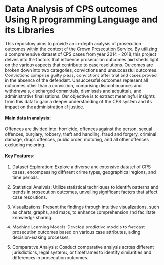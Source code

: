 # Data Analysis of CPS outcomes Using R programming Language and its Libraries

This repository aims to provide an in-depth analysis of prosecution outcomes within the context of the Crown Prosecution Service.
By utilizing a comprehensive dataset of CPS cases from year 2014 - 2018, this project delves into the factors that influence prosecution outcomes and sheds light on the various aspects that contribute to case resolutions. Outcomes are broken down into two categories, convictions and unsuccessful outcomes. Convictions comprise guilty pleas, convictions after trial and cases proved in the absence of the defendant. Unsuccessful outcomes represent all outcomes other than a conviction, comprising discontinuances and withdrawals, discharged committals, dismissals and acquittals, and administrative finalisations. Our objective is to extract meaningful insights from this data to gain a deeper understanding of the CPS system and its impact on the administration of justice.

#### Main data in analysis:

Offences are divided into: homicide, offences against the person, sexual offences, burglary, robbery, theft and handling, fraud and forgery, criminal damage, drugs offences, public order, motoring, and all other offences excluding motoring.

#### Key Features:

1. Dataset Exploration: Explore a diverse and extensive dataset of CPS cases, encompassing different crime types, geographical regions, and time periods.

2. Statistical Analysis: Utilize statistical techniques to identify patterns and trends in prosecution outcomes, unveiling significant factors that affect case resolutions.

3. Visualizations: Present the findings through intuitive visualizations, such as charts, graphs, and maps, to enhance comprehension and facilitate knowledge sharing.

4. Machine Learning Models: Develop predictive models to forecast prosecution outcomes based on various case attributes, aiding decision-making processes.

5. Comparative Analysis: Conduct comparative analysis across different jurisdictions, legal systems, or timeframes to identify similarities and differences in prosecution outcomes.